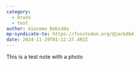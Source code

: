 ```yaml
---
category:
  - bruno
  - test
author: Giacomo Debidda
mp-syndicate-to: https://fosstodon.org/@jackdbd
date: 2024-11-29T01:12:27.492Z
---
```


This is a test note with a photo